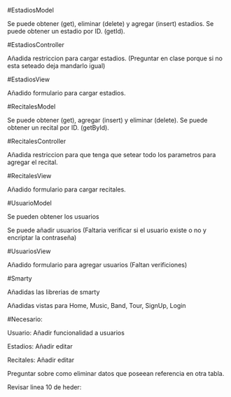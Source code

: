 #EstadiosModel

Se puede obtener (get), eliminar (delete) y agregar (insert) estadios.
Se puede obtener un estadio por ID. (getId).

#EstadiosController

Añadida restriccion para cargar estadios. (Preguntar en clase porque si no esta seteado deja mandarlo igual)

#EstadiosView

Añadido formulario para cargar estadios.

#RecitalesModel

Se puede obtener (get), agregar (insert) y eliminar (delete).
Se puede obtener un recital por ID. (getById).

#RecitalesController

Añadida restriccion para que tenga que setear todo los parametros para agregar el recital.

#RecitalesView

Añadido formulario para cargar recitales.

#UsuarioModel

Se pueden obtener los usuarios

Se puede añadir usuarios (Faltaria verificar si el usuario existe o no y encriptar la contraseña)

#UsuariosView

Añadido formulario para agregar usuarios (Faltan verificiones)

#Smarty

Añadidas las librerias de smarty

Añadidas vistas para Home, Music, Band, Tour, SignUp, Login

#Necesario:

Usuario: Añadir funcionalidad a usuarios

Estadios: Añadir editar

Recitales: Añadir editar

Preguntar sobre como eliminar datos que poseean referencia en otra tabla.

Revisar linea 10 de heder:  <base href="http://localhost/tpwebii/">
